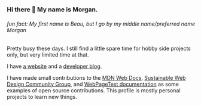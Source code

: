 ### Hi there 👋 My name is Morgan.

###### fun fact:  My first name is Beau, but I go by my middle name/preferred name Morgan 

Pretty busy these days. I still find a little spare time for hobby side projects only, but very limited time at that. 

I have [a website](https://morganwebdev.com) and a [developer blog](https://www.morganwebdev.org/). 

I have made small contributions to the [MDN Web Docs](https://github.com/mdn/content/pull/24346#issuecomment-1493051463), [Sustainable Web Design Community Group](https://github.com/w3c/sustyweb/releases/tag/v1.0-D2), and [WebPageTest documentation](https://github.com/WPO-Foundation/webpagetest-docs/pull/81) as some examples of open source contributions. This profile is mostly personal projects to learn new things. 


